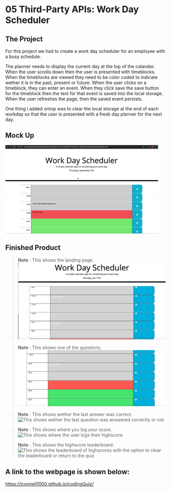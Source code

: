 # 05 Third-Party APIs: Work Day Scheduler

## The Project
For this project we had to create a work day scheduler for an employee with a busy schedule.

The planner needs to display the current day at the top of the calander. When the user scrolls down then the user is presented with timeblocks. When the timeblocks are viewed they need to be color coded to indicate wether it is in the past, present or future. When the user clicks on a timeblock, they can enter an event. When they click save the save button for the timeblock then the text for that event is saved into the local storage. When the user refreshes the page, then the saved event persists.

One thing i added ontop was to clear the local storage at the end of each workday so that the user is presented with a fresh day planner for the next day.


## Mock Up

![A user clicks on slots on the color-coded calendar and edits the events.](./Assets/05-third-party-apis-homework-demo.gif)


## Finished Product

> **Note** : This shows the landing page.
![This shows the landing page of the webpage.](Screenshot1.png)

> **Note** : This shows one of the questions.
![This shows how the questions are displayed within the quiz](Screenshot2.png)

> **Note** : This shows wether the last answer was correct.
![This shows wether the last question was answered correctly or not](Screenshot3.png)

> **Note** : This shows where you log your score.
![This shows where the user logs their highscore](Screenshot4.png)

> **Note** : This shows the highscore leaderboard.
![This shows the leaderboard of highscores with the option to clear the leaderboard or return to the quiz](Screenshot5.png)


## A link to the webpage is shown below:
https://lconnell1000.github.io/codingQuiz/